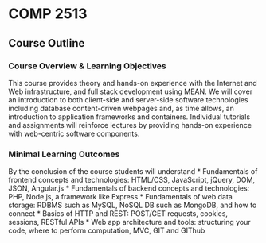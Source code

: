# COMP 2513

## Course Outline

### Course Overview & Learning Objectives

This course provides theory and hands-on experience with the Internet and Web infrastructure, and full stack development using MEAN. We will cover an introduction to both client-side and server-side software technologies including database content-driven webpages and, as time allows, an introduction to application frameworks and containers. Individual tutorials and assignments will reinforce lectures by providing hands-on experience with web-centric software components.

### Minimal Learning Outcomes

By the conclusion of the course students will understand
    * Fundamentals of frontend concepts and technologies: HTML/CSS, JavaScript, jQuery, DOM, JSON, Angular.js
    * Fundamentals of backend concepts and technologies: PHP, Node.js, a framework like Express
    * Fundamentals of web data storage: RDBMS such as MySQL, NoSQL DB such as MongoDB, and how to connect
    * Basics of HTTP and REST: POST/GET requests, cookies, sessions, RESTful APIs
    * Web app architecture and tools: structuring your code, where to perform computation, MVC, GIT and GIThub
